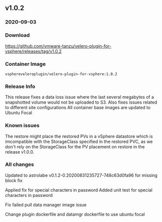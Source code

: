 ## v1.0.2
### 2020-09-03

### Download
https://github.com/vmware-tanzu/velero-plugin-for-vsphere/releases/tag/v1.0.2

### Container Image
`vsphereveleroplugin/velero-plugin-for-vsphere:1.0.2`

### Release Info

This release fixes a data loss issue where the last several megabytes of a snapshotted volume would not be uploaded to S3.
Also fixes issues related to different site configurations
All container base images are updated to Ubuntu Focal

### Known issues

The restore might place the restored PVs in a vSphere datastore which is imcompatible with the StorageClass
specified in the restored PVC, as we don't rely on the StorageClass for the PV placement on restore in the release v1.0.0.

### All changes

Updated to astrolabe v0.1.2-0.20200831235727-748c63d0fa96 for missing block fix

Applied fix for special characters in password
Added unit test for special characters in password

Fix failed pull data manager image issue
    
Change plugin dockerfile and datamgr dockerfile to use ubuntu focal
    
